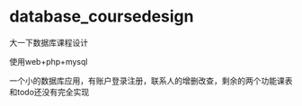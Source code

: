 # database_coursedesign

大一下数据库课程设计

使用web+php+mysql

一个小的数据库应用，有账户登录注册，联系人的增删改查，剩余的两个功能课表和todo还没有完全实现
